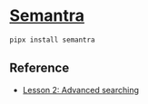 # [Semantra](https://github.com/freedmand/semantra)

```sh
pipx install semantra
```

## Reference

- [Lesson 2: Advanced searching](https://github.com/freedmand/semantra/blob/main/docs/lesson_2_advanced_searching.md)